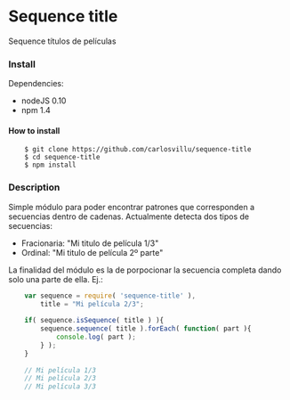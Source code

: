 Sequence title
=============

Sequence títulos de películas

### Install

Dependencies: 

* nodeJS 0.10
* npm 1.4

#### How to install

        $ git clone https://github.com/carlosvillu/sequence-title
        $ cd sequence-title
        $ npm install


### Description

Simple módulo para poder encontrar patrones que corresponden a secuencias dentro de cadenas. Actualmente detecta dos tipos de secuencias:

* Fracionaria: "Mi titulo de película 1/3"
* Ordinal: "Mi titulo de película 2º parte"

La finalidad del módulo es la de porpocionar la secuencia completa dando solo una parte de ella.
Ej.:

```js
	var sequence = require( 'sequence-title' ),
		title = "Mi película 2/3";
	
	if( sequence.isSequence( title ) ){
		sequence.sequence( title ).forEach( function( part ){
			console.log( part );
		} );
	}
	
	// Mi película 1/3
	// Mi película 2/3
	// Mi película 3/3
	
```




